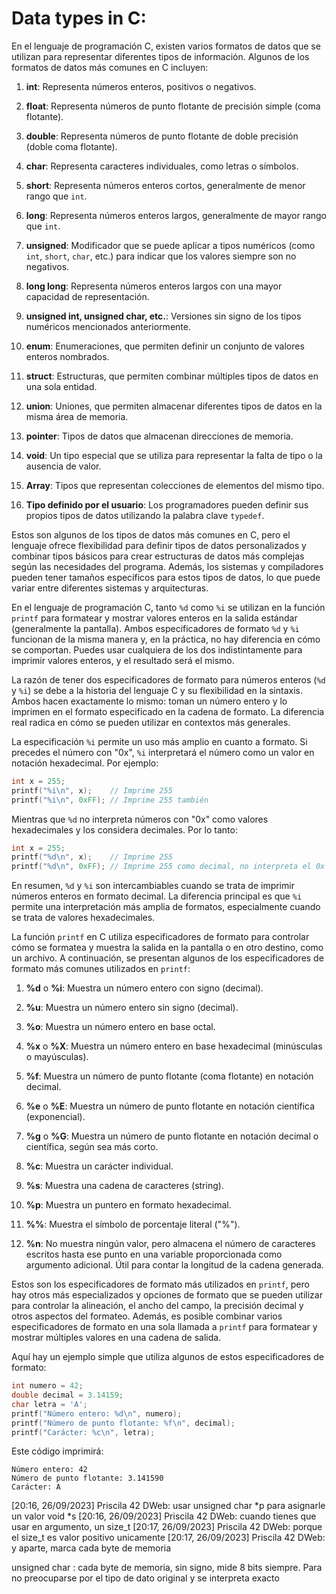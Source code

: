 # Data types in C:

En el lenguaje de programación C, existen varios formatos de datos que se utilizan para representar diferentes tipos de información. Algunos de los formatos de datos más comunes en C incluyen:

1. **int**: Representa números enteros, positivos o negativos.

2. **float**: Representa números de punto flotante de precisión simple (coma flotante).

3. **double**: Representa números de punto flotante de doble precisión (doble coma flotante).

4. **char**: Representa caracteres individuales, como letras o símbolos.

5. **short**: Representa números enteros cortos, generalmente de menor rango que `int`.

6. **long**: Representa números enteros largos, generalmente de mayor rango que `int`.

7. **unsigned**: Modificador que se puede aplicar a tipos numéricos (como `int`, `short`, `char`, etc.) para indicar que los valores siempre son no negativos.

8. **long long**: Representa números enteros largos con una mayor capacidad de representación.

9. **unsigned int, unsigned char, etc.**: Versiones sin signo de los tipos numéricos mencionados anteriormente.

10. **enum**: Enumeraciones, que permiten definir un conjunto de valores enteros nombrados.

11. **struct**: Estructuras, que permiten combinar múltiples tipos de datos en una sola entidad.

12. **union**: Uniones, que permiten almacenar diferentes tipos de datos en la misma área de memoria.

13. **pointer**: Tipos de datos que almacenan direcciones de memoria.

14. **void**: Un tipo especial que se utiliza para representar la falta de tipo o la ausencia de valor.

15. **Array**: Tipos que representan colecciones de elementos del mismo tipo.

16. **Tipo definido por el usuario**: Los programadores pueden definir sus propios tipos de datos utilizando la palabra clave `typedef`.

Estos son algunos de los tipos de datos más comunes en C, pero el lenguaje ofrece flexibilidad para definir tipos de datos personalizados y combinar tipos básicos para crear estructuras de datos más complejas según las necesidades del programa. Además, los sistemas y compiladores pueden tener tamaños específicos para estos tipos de datos, lo que puede variar entre diferentes sistemas y arquitecturas.

En el lenguaje de programación C, tanto `%d` como `%i` se utilizan en la función `printf` para formatear y mostrar valores enteros en la salida estándar (generalmente la pantalla). Ambos especificadores de formato `%d` y `%i` funcionan de la misma manera y, en la práctica, no hay diferencia en cómo se comportan. Puedes usar cualquiera de los dos indistintamente para imprimir valores enteros, y el resultado será el mismo.

La razón de tener dos especificadores de formato para números enteros (`%d` y `%i`) se debe a la historia del lenguaje C y su flexibilidad en la sintaxis. Ambos hacen exactamente lo mismo: toman un número entero y lo imprimen en el formato especificado en la cadena de formato. La diferencia real radica en cómo se pueden utilizar en contextos más generales.

La especificación `%i` permite un uso más amplio en cuanto a formato. Si precedes el número con "0x", `%i` interpretará el número como un valor en notación hexadecimal. Por ejemplo:

```c
int x = 255;
printf("%i\n", x);    // Imprime 255
printf("%i\n", 0xFF); // Imprime 255 también
```

Mientras que `%d` no interpreta números con "0x" como valores hexadecimales y los considera decimales. Por lo tanto:

```c
int x = 255;
printf("%d\n", x);    // Imprime 255
printf("%d\n", 0xFF); // Imprime 255 como decimal, no interpreta el 0x
```

En resumen, `%d` y `%i` son intercambiables cuando se trata de imprimir números enteros en formato decimal. La diferencia principal es que `%i` permite una interpretación más amplia de formatos, especialmente cuando se trata de valores hexadecimales.

La función `printf` en C utiliza especificadores de formato para controlar cómo se formatea y muestra la salida en la pantalla o en otro destino, como un archivo. A continuación, se presentan algunos de los especificadores de formato más comunes utilizados en `printf`:

1. **%d** o **%i**: Muestra un número entero con signo (decimal).

2. **%u**: Muestra un número entero sin signo (decimal).

3. **%o**: Muestra un número entero en base octal.

4. **%x** o **%X**: Muestra un número entero en base hexadecimal (minúsculas o mayúsculas).

5. **%f**: Muestra un número de punto flotante (coma flotante) en notación decimal.

6. **%e** o **%E**: Muestra un número de punto flotante en notación científica (exponencial).

7. **%g** o **%G**: Muestra un número de punto flotante en notación decimal o científica, según sea más corto.

8. **%c**: Muestra un carácter individual.

9. **%s**: Muestra una cadena de caracteres (string).

10. **%p**: Muestra un puntero en formato hexadecimal.

11. **%%**: Muestra el símbolo de porcentaje literal ("%").

12. **%n**: No muestra ningún valor, pero almacena el número de caracteres escritos hasta ese punto en una variable proporcionada como argumento adicional. Útil para contar la longitud de la cadena generada.

Estos son los especificadores de formato más utilizados en `printf`, pero hay otros más especializados y opciones de formato que se pueden utilizar para controlar la alineación, el ancho del campo, la precisión decimal y otros aspectos del formateo. Además, es posible combinar varios especificadores de formato en una sola llamada a `printf` para formatear y mostrar múltiples valores en una cadena de salida.

Aquí hay un ejemplo simple que utiliza algunos de estos especificadores de formato:

```c
int numero = 42;
double decimal = 3.14159;
char letra = 'A';
printf("Número entero: %d\n", numero);
printf("Número de punto flotante: %f\n", decimal);
printf("Carácter: %c\n", letra);
```

Este código imprimirá:

```
Número entero: 42
Número de punto flotante: 3.141590
Carácter: A
```

[20:16, 26/09/2023] Priscila 42 DWeb: usar unsigned char *p para asignarle un valor void *s
[20:16, 26/09/2023] Priscila 42 DWeb: cuando tienes que usar en argumento, un size_t
[20:17, 26/09/2023] Priscila 42 DWeb: porque el size_t es valor positivo unicamente
[20:17, 26/09/2023] Priscila 42 DWeb: y aparte, marca cada byte de memoria

unsigned char : cada byte de memoria, sin signo, mide 8 bits siempre. Para no preocuparse por el tipo de dato original y se interpreta exacto